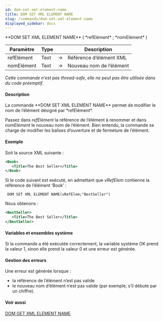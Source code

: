 ```yaml
---
id: dom-set-xml-element-name
title: DOM SET XML ELEMENT NAME
slug: /commands/dom-set-xml-element-name
displayed_sidebar: docs
---
```


<!--REF #_command_.DOM SET XML ELEMENT NAME.Syntax-->**DOM SET XML ELEMENT NAME** ( *refElément* ; *nomElément* )<!-- END REF-->
<!--REF #_command_.DOM SET XML ELEMENT NAME.Params-->
| Paramètre | Type |  | Description |
| --- | --- | --- | --- |
| refElément | Text | &#8594;  | Référence d’élément XML |
| nomElément | Text | &#8594;  | Nouveau nom de l’élément |

<!-- END REF-->

*Cette commande n'est pas thread-safe, elle ne peut pas être utilisée dans du code préemptif.*


#### Description 

<!--REF #_command_.DOM SET XML ELEMENT NAME.Summary-->La commande **DOM SET XML ELEMENT NAME** permet de modifier le nom de l’élément désigné par *refElément*.<!-- END REF--> 

Passez dans *refElément* la référence de l’élément à renommer et dans *nomElément* le nouveau nom de l’élément. Bien entendu, la commande se charge de modifier les balises d’ouverture et de fermeture de l’élément. 

#### Exemple 

Soit la source XML suivante :

```XML
<Book>
   <Title>The Best Seller</Title>
</Book>
```

Si le code suivant est exécuté, en admettant que *vRefElem* contienne la référence de l’élément ‘Book’ :

```4d
 DOM SET XML ELEMENT NAME(vRefElem;"BestSeller")
```

Nous obtenons :

```XML
<BestSeller>
   <Title>The Best Seller</Title>
</BestSeller>
```

#### Variables et ensembles système 

Si la commande a été exécutée correctement, la variable système OK prend la valeur 1, sinon elle prend la valeur 0 et une erreur est générée. 

#### Gestion des erreurs 

Une erreur est générée lorsque :

* la référence de l’élément n’est pas valide
* le nouveau nom d’élément n’est pas valide (par exemple, s’il débute par un chiffre).

#### Voir aussi 

[DOM GET XML ELEMENT NAME](dom-get-xml-element-name.md)  